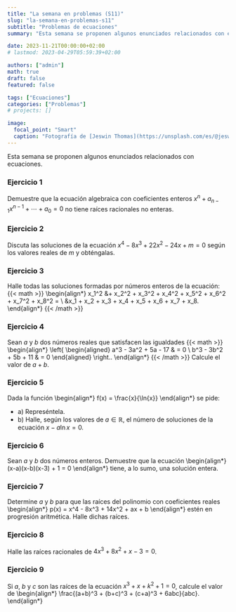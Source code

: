 ```yaml
---
title: "La semana en problemas (S11)"
slug: "la-semana-en-problemas-s11"
subtitle: "Problemas de ecuaciones"
summary: "Esta semana se proponen algunos enunciados relacionados con ecuaciones."

date: 2023-11-21T00:00:00+02:00
# lastmod: 2023-04-29T05:59:39+02:00

authors: ["admin"]
math: true
draft: false
featured: false

tags: ["Ecuaciones"]
categories: ["Problemas"]
# projects: []

image:
  focal_point: "Smart"
  caption: "Fotografía de [Jeswin Thomas](https://unsplash.com/es/@jeswinthomas), disponible en [Unsplash](https://unsplash.com/es/fotos/hecib2an4T4)."
---
```


Esta semana se proponen algunos enunciados relacionados con ecuaciones.

### Ejercicio 1

Demuestre que la ecuación algebraica con coeficientes enteros $x^n + a_{n-1}x^{n-1} + \cdots + a_0 = 0$ no tiene raíces racionales no enteras.

### Ejercicio 2

Discuta las soluciones de la ecuación $x^4 - 8x^3 + 22x^2 - 24x + m = 0$ según los valores reales de $m$ y obténgalas.

### Ejercicio 3

Halle todas las soluciones formadas por números enteros de la ecuación:
{{< math >}}
\begin{align*}
    x_1^2 &+ x_2^2 + x_3^2 + x_4^2 + x_5^2 + x_6^2 + x_7^2 + x_8^2 = \\
    &x_1 + x_2 + x_3 + x_4 + x_5 + x_6 + x_7 + x_8.
\end{align*}
{{< /math >}}

### Ejercicio 4

Sean $a$ y $b$ dos números reales que satisfacen las igualdades
{{< math >}}
\begin{align*}
    \left\{
    \begin{aligned}
        a^3 - 3a^2 + 5a - 17 & = 0 \\
        b^3 - 3b^2 + 5b + 11 & = 0
    \end{aligned}
    \right..
\end{align*}
{{< /math >}}
Calcule el valor de $a + b$.


### Ejercicio 5

Dada la función
\begin{align*}
    f(x) = \frac{x}{\ln{x}}
\end{align*}
se pide:

- a) Represéntela.
- b) Halle, según los valores de $a\in\mathbb{R}$, el número de soluciones de la ecuación $x - a\ln{x} = 0$.

### Ejercicio 6

Sean $a$ y $b$ dos números enteros. Demuestre que la ecuación
\begin{align*}
    (x-a)(x-b)(x-3) + 1 = 0
\end{align*}
tiene, a lo sumo, una solución entera.

### Ejercicio 7

Determine $a$ y $b$ para que las raíces del polinomio con coeficientes reales
\begin{align*}
    p(x) = x^4 - 8x^3 + 14x^2 + ax + b
\end{align*}
estén en progresión aritmética. Halle dichas raíces.

### Ejercicio 8

Halle las raíces racionales de $4x^3 + 8x^2 + x - 3 = 0$.

### Ejercicio 9

Si $a$, $b$ y $c$ son las raíces de la ecuación $x^3 + x + k^2 + 1 = 0$, calcule el valor de
\begin{align*}
    \frac{(a+b)^3 + (b+c)^3 + (c+a)^3 + 6abc}{abc}.
\end{align*}
